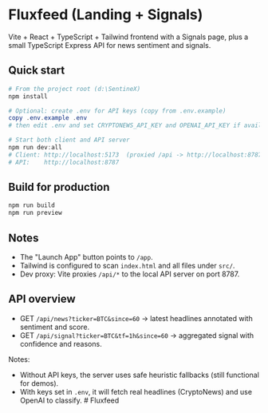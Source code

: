 # Fluxfeed (Landing + Signals)

Vite + React + TypeScript + Tailwind frontend with a Signals page, plus a small TypeScript Express API for news sentiment and signals.

## Quick start

```powershell
# From the project root (d:\SentineX)
npm install

# Optional: create .env for API keys (copy from .env.example)
copy .env.example .env
# then edit .env and set CRYPTONEWS_API_KEY and OPENAI_API_KEY if available

# Start both client and API server
npm run dev:all
# Client: http://localhost:5173  (proxied /api -> http://localhost:8787)
# API:    http://localhost:8787
```

## Build for production

```powershell
npm run build
npm run preview
```

## Notes

- The "Launch App" button points to `/app`.
- Tailwind is configured to scan `index.html` and all files under `src/`.
- Dev proxy: Vite proxies `/api/*` to the local API server on port 8787.

## API overview

- GET `/api/news?ticker=BTC&since=60` → latest headlines annotated with sentiment and score.
- GET `/api/signal?ticker=BTC&tf=1h&since=60` → aggregated signal with confidence and reasons.

Notes:
- Without API keys, the server uses safe heuristic fallbacks (still functional for demos).
- With keys set in `.env`, it will fetch real headlines (CryptoNews) and use OpenAI to classify.
#   F l u x f e e d  
 